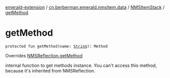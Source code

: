 [emerald-extension](../../index.md) / [cn.berberman.emerald.nmsItem.data](../index.md) / [NMSItemStack](index.md) / [getMethod](.)

# getMethod

`protected fun getMethod(name: `[`String`](https://kotlinlang.org/api/latest/jvm/stdlib/kotlin/-string/index.html)`): Method`

Overrides [NMSReflection.getMethod](../../cn.berberman.emerald.nms-item/-n-m-s-reflection/get-method.md)

internal function to get methods instance.
    You can't access this method, because it's inherited from NMSReflection.

